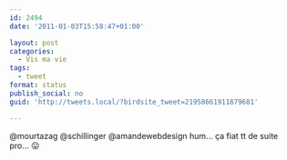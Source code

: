 ```yaml
---
id: 2494
date: '2011-01-03T15:58:47+01:00'

layout: post
categories:
  - Vis ma vie
tags:
  - tweet
format: status
publish_social: no
guid: 'http://tweets.local/?birdsite_tweet=21958661911879681'

---
```


@mourtazag @schillinger @amandewebdesign hum… ça fiat tt de suite pro… 😛
